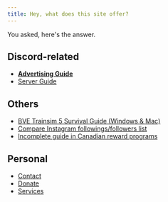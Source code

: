 ```yaml
---
title: Hey, what does this site offer?
---
```


You asked, here's the answer.

## Discord-related
* **[Advertising Guide](./advertising)**
* [Server Guide](./discord-server-guide)

## Others
* [BVE Trainsim 5 Survival Guide (Windows & Mac)](./bve)
* [Compare Instagram followings/followers list](./instagram-compare)
* [Incomplete guide in Canadian reward programs](./canadareward)

## Personal
* [Contact](./contact)
* [Donate](./donate)
* [Services](./services)
